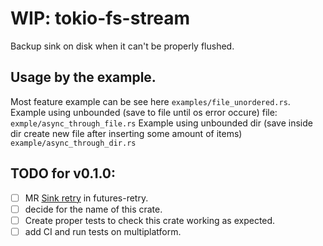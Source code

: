 # WIP: tokio-fs-stream
Backup sink on disk when it can't be properly flushed. 

## Usage by the example.
Most feature example can be see here `examples/file_unordered.rs`.
Example using unbounded (save to file until os error occure) file: `exmple/async_through_file.rs` 
Example using unbounded dir (save inside dir create new file after inserting some amount of items) `example/async_through_dir.rs`

## TODO for v0.1.0:
* [ ] MR [Sink retry](https://gitlab.com/mexus/futures-retry/merge_requests/2) in futures-retry.
* [ ] decide for the name of this crate.
* [ ] Create proper tests to check this crate working as expected.
* [ ] add CI and run tests on multiplatform.
